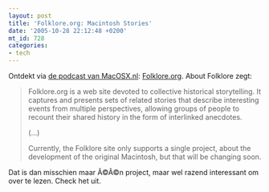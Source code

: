 ```yaml
---
layout: post
title: 'Folklore.org: Macintosh Stories'
date: '2005-10-28 22:12:48 +0200'
mt_id: 728
categories:
- tech
---
```

Ontdekt via <a href="http://www.macosx.nl/l/?itunes=http://phobos.apple.com/WebObjects/MZStore.woa/wa/viewPodcast?id=74277845">de podcast van MacOSX.nl</a>: <a href="http://www.folklore.org/">Folklore.org</a>. About Folklore zegt:

<blockquote>Folklore.org is a web site devoted to collective historical storytelling. It captures and presents sets of related stories that describe interesting events from multiple perspectives, allowing groups of people to recount their shared history in the form of interlinked anecdotes.

(...)

Currently, the Folklore site only supports a single project, about the development of the original Macintosh, but that will be changing soon.</blockquote>

Dat is dan misschien maar Ã©Ã©n project, maar wel razend interessant om over te lezen. Check het uit.
